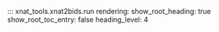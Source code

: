 ::: xnat_tools.xnat2bids.run
    rendering:
        show_root_heading: true
        show_root_toc_entry: false
        heading_level: 4
